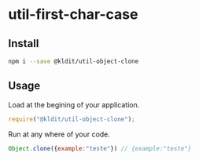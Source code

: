 # util-first-char-case

## Install
```bash
npm i --save @kldit/util-object-clone
```

## Usage
Load at the begining of your application.
```javascript
require("@kldit/util-object-clone");
```
Run at any where of your code.
```javascript
Object.clone({example:"teste"}) // {example:"teste"}
```
